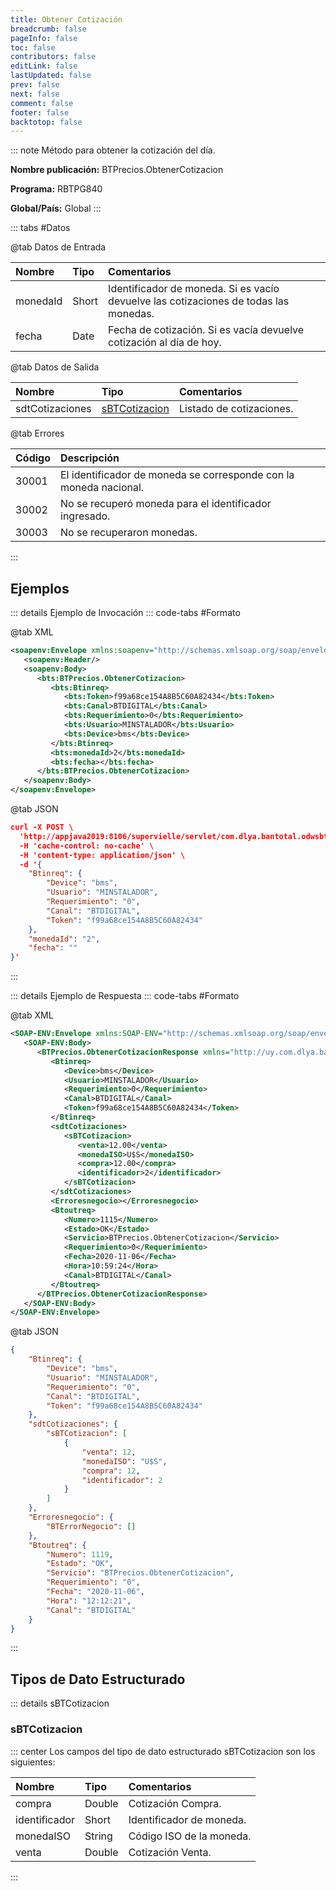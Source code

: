```yaml
---
title: Obtener Cotización
breadcrumb: false
pageInfo: false
toc: false
contributors: false
editLink: false
lastUpdated: false
prev: false
next: false
comment: false
footer: false
backtotop: false
---
```


<!-- ABRE DATOS DEL MÉTODO -->
::: note Método para obtener la cotización del día.

**Nombre publicación:** BTPrecios.ObtenerCotizacion

**Programa:** RBTPG840

**Global/País:** Global
:::
<!-- CIERRA DATOS DEL MÉTODO -->

<!-- ABRE TABLA DE DATOS -->
::: tabs #Datos 

@tab Datos de Entrada

Nombre | Tipo | Comentarios
:--------- | :--------- | :---------
monedaId | Short | Identificador de moneda. Si es vacío devuelve las cotizaciones de todas las monedas.
fecha | Date | Fecha de cotización. Si es vacía devuelve cotización al día de hoy.

@tab Datos de Salida

Nombre | Tipo | Comentarios
:--------- | :----------- | :-----------
sdtCotizaciones | [sBTCotizacion](#sbtcotizacion) | Listado de cotizaciones.

@tab Errores

Código | Descripción
:--------- | :-----------
30001 | El identificador de moneda se corresponde con la moneda nacional.
30002 | No se recuperó moneda para el identificador ingresado.
30003 | No se recuperaron monedas.
::: 
<!-- CIERRA TABLA DE DATOS -->

## **Ejemplos**

<!-- ABRE EJEMPLO DE INVOCACIÓN -->
::: details Ejemplo de Invocación 
::: code-tabs #Formato

@tab XML
```xml
<soapenv:Envelope xmlns:soapenv="http://schemas.xmlsoap.org/soap/envelope/" xmlns:bts="http://uy.com.dlya.bantotal/BTSOA/">
   <soapenv:Header/>
   <soapenv:Body>
      <bts:BTPrecios.ObtenerCotizacion>
         <bts:Btinreq>
            <bts:Token>f99a68ce154A8B5C60A82434</bts:Token>
            <bts:Canal>BTDIGITAL</bts:Canal>
            <bts:Requerimiento>0</bts:Requerimiento>
            <bts:Usuario>MINSTALADOR</bts:Usuario>
            <bts:Device>bms</bts:Device>
         </bts:Btinreq>
         <bts:monedaId>2</bts:monedaId>
         <bts:fecha></bts:fecha>
      </bts:BTPrecios.ObtenerCotizacion>
   </soapenv:Body>
</soapenv:Envelope>
```

@tab JSON
```json
curl -X POST \
  'http://appjava2019:8106/supervielle/servlet/com.dlya.bantotal.odwsbt_BTPrecios_v1?ObtenerCotizacion' \
  -H 'cache-control: no-cache' \
  -H 'content-type: application/json' \
  -d '{
    "Btinreq": {
        "Device": "bms",
        "Usuario": "MINSTALADOR",
        "Requerimiento": "0",
        "Canal": "BTDIGITAL",
        "Token": "f99a68ce154A8B5C60A82434"
    },
    "monedaId": "2",
    "fecha": ""
}'
```
:::
<!-- CIERRA EJEMPLO DE INVOCACIÓN -->

<!-- ABRE EJEMPLO DE RESPUESTA -->
::: details Ejemplo de Respuesta 
::: code-tabs #Formato

@tab XML
```xml
<SOAP-ENV:Envelope xmlns:SOAP-ENV="http://schemas.xmlsoap.org/soap/envelope/" xmlns:xsd="http://www.w3.org/2001/XMLSchema" xmlns:SOAP-ENC="http://schemas.xmlsoap.org/soap/encoding/" xmlns:xsi="http://www.w3.org/2001/XMLSchema-instance">
   <SOAP-ENV:Body>
      <BTPrecios.ObtenerCotizacionResponse xmlns="http://uy.com.dlya.bantotal/BTSOA/">
         <Btinreq>
            <Device>bms</Device>
            <Usuario>MINSTALADOR</Usuario>
            <Requerimiento>0</Requerimiento>
            <Canal>BTDIGITAL</Canal>
            <Token>f99a68ce154A8B5C60A82434</Token>
         </Btinreq>
         <sdtCotizaciones>
            <sBTCotizacion>
               <venta>12.00</venta>
               <monedaISO>U$S</monedaISO>
               <compra>12.00</compra>
               <identificador>2</identificador>
            </sBTCotizacion>
         </sdtCotizaciones>
         <Erroresnegocio></Erroresnegocio>
         <Btoutreq>
            <Numero>1115</Numero>
            <Estado>OK</Estado>
            <Servicio>BTPrecios.ObtenerCotizacion</Servicio>
            <Requerimiento>0</Requerimiento>
            <Fecha>2020-11-06</Fecha>
            <Hora>10:59:24</Hora>
            <Canal>BTDIGITAL</Canal>
         </Btoutreq>
      </BTPrecios.ObtenerCotizacionResponse>
   </SOAP-ENV:Body>
</SOAP-ENV:Envelope>
```

@tab JSON
```json
{
    "Btinreq": {
        "Device": "bms",
        "Usuario": "MINSTALADOR",
        "Requerimiento": "0",
        "Canal": "BTDIGITAL",
        "Token": "f99a68ce154A8B5C60A82434"
    },
    "sdtCotizaciones": {
        "sBTCotizacion": [
            {
                "venta": 12,
                "monedaISO": "U$S",
                "compra": 12,
                "identificador": 2
            }
        ]
    },
    "Erroresnegocio": {
        "BTErrorNegocio": []
    },
    "Btoutreq": {
        "Numero": 1119,
        "Estado": "OK",
        "Servicio": "BTPrecios.ObtenerCotizacion",
        "Requerimiento": "0",
        "Fecha": "2020-11-06",
        "Hora": "12:12:21",
        "Canal": "BTDIGITAL"
    }
}
```
::: 
<!-- CIERRA EJEMPLO DE RESPUESTA -->

## **Tipos de Dato Estructurado**

<!-- ABRE SDT -->
::: details sBTCotizacion  

### sBTCotizacion

::: center 
Los campos del tipo de dato estructurado sBTCotizacion son los siguientes: 

Nombre | Tipo | Comentarios 
:--------- | :----------- | :----------- 
compra | Double | Cotización Compra. 
identificador | Short | Identificador de moneda. 
monedaISO | String | Código ISO de la moneda. 
venta | Double | Cotización Venta. 
:::
<!-- CIERRA SDT -->